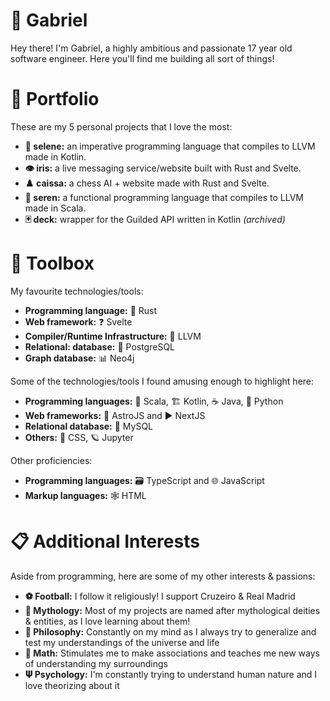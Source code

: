 # 🌊 Gabriel

Hey there! I'm Gabriel, a highly ambitious and passionate 17 year old software engineer. Here you'll find me building all sort of things!

# 📂 Portfolio

These are my 5 personal projects that I love the most:

* **🍂 selene:** an imperative programming language that compiles to LLVM made in Kotlin.
* **👁️ iris:** a live messaging service/website built with Rust and Svelte.
* **♟️ caissa:** a chess AI + website made with Rust and Svelte.
* **🚂 seren:** a functional programming language that compiles to LLVM made in Scala.
* **🃏 deck:** wrapper for the Guilded API written in Kotlin _(archived)_

# 🧰 Toolbox

My favourite technologies/tools:

* **Programming language:** 🧱 Rust
* **Web framework:** ❓ Svelte
* **Compiler/Runtime Infrastructure:** 🐉 LLVM
* **Relational: database:** 🐘 PostgreSQL
* **Graph database:** 📊 Neo4j

Some of the technologies/tools I found amusing enough to highlight here:

* **Programming languages:** 🧣 Scala, 🏗️ Kotlin, ☕ Java, 🐍 Python
* **Web frameworks:** 💫 AstroJS and ▶ NextJS
* **Relational database:** 🐬 MySQL
* **Others:** 🎨 CSS, 🪐 Jupyter

Other proficiencies:

* **Programming languages:** 🗃️ TypeScript and 🌐 JavaScript
* **Markup languages:** 🕸️ HTML

# 📋 Additional Interests

Aside from programming, here are some of my other interests & passions:

* **⚽ Football:** I follow it religiously! I support Cruzeiro & Real Madrid
* **🔱 Mythology:** Most of my projects are named after mythological deities & entities, as I love learning about them!
* **🗽 Philosophy:** Constantly on my mind as I always try to generalize and test my understandings of the universe and life
* **📐 Math:** Stimulates me to make associations and teaches me new ways of understanding my surroundings
* **𝚿 Psychology:** I'm constantly trying to understand human nature and I love theorizing about it
